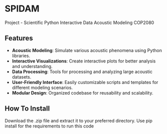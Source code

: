 # SPIDAM
Project - Scientific Python Interactive Data Acoustic Modeling COP2080

## Features
- **Acoustic Modeling**: Simulate various acoustic phenomena using Python libraries.
- **Interactive Visualizations**: Create interactive plots for better analysis and understanding.
- **Data Processing**: Tools for processing and analyzing large acoustic datasets.
- **User-Friendly Interface**: Easily customizable scripts and templates for different modeling scenarios.
- **Modular Design**: Organized codebase for reusability and scalability.

## How To Install
Download the .zip file and extract it to your preferred directory.
Use pip install for the requirements to run this code
